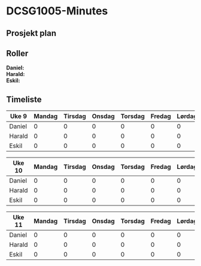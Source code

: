 # DCSG1005-Minutes

## Prosjekt plan


## Roller
**Daniel:**  
**Harald:**  
**Eskil:**  


## Timeliste
| Uke 9 | Mandag | Tirsdag | Onsdag | Torsdag | Fredag | Lørdag | Søndag | Sum |
|--------|--------|---------|--------|---------|--------|--------|--------|-----|
| Daniel | 0      | 0       | 0      | 0       | 0      | 0      | 0      |     |
| Harald | 0      | 0       | 0      | 0       | 0      | 0      | 0      |     |
| Eskil  | 0      | 0       | 0      | 0       | 0      | 0      | 0      |     |

| Uke 10 | Mandag | Tirsdag | Onsdag | Torsdag | Fredag | Lørdag | Søndag | Sum |
|--------|--------|---------|--------|---------|--------|--------|--------|-----|
| Daniel | 0      | 0       | 0      | 0       | 0      | 0      | 0      |     |
| Harald | 0      | 0       | 0      | 0       | 0      | 0      | 0      |     |
| Eskil  | 0      | 0       | 0      | 0       | 0      | 0      | 0      |     |

| Uke 11 | Mandag | Tirsdag | Onsdag | Torsdag | Fredag | Lørdag | Søndag | Sum |
|--------|--------|---------|--------|---------|--------|--------|--------|-----|
| Daniel | 0      | 0       | 0      | 0       | 0      | 0      | 0      |     |
| Harald | 0      | 0       | 0      | 0       | 0      | 0      | 0      |     |
| Eskil  | 0      | 0       | 0      | 0       | 0      | 0      | 0      |     |
